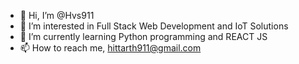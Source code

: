 - 👋 Hi, I’m @Hvs911
- 👀 I’m interested in Full Stack Web Development and IoT Solutions
- 🌱 I’m currently learning Python programming and REACT JS
- 📫 How to reach me, hittarth911@gmail.com

<!---
Hvs911/Hvs911 is a ✨ special ✨ repository because its `README.md` (this file) appears on your GitHub profile.
You can click the Preview link to take a look at your changes.
--->
